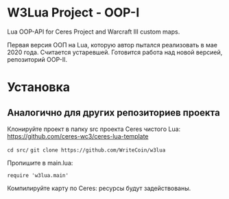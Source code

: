 # W3Lua Project - OOP-I
Lua OOP-API for Ceres Project and Warcraft III custom maps.

Первая версия ООП на Lua, которую автор пытался реализовать в мае 2020 года. Считается устаревшей. Готовится работа над новой версией, репозиторий OOP-II.

# Установка

## Аналогично для других репозиториев проекта

Клонируйте проект в папку src проекта Ceres чистого Lua: https://github.com/ceres-wc3/ceres-lua-template

`cd src/`
`git clone https://github.com/WriteCoin/w3lua`

Пропишите в main.lua:

`require 'w3lua.main'`

Компилируйте карту по Ceres: ресурсы будут задействованы.
